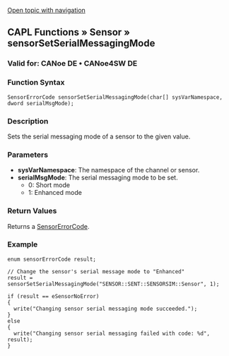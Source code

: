 [Open topic with navigation](../../../../../CANoeDEFamily.htm#Topics/CAPLFunctions/Sensor/Functions/CAPLfunctionSensorSetSerialMessagingMode.md)

## CAPL Functions » Sensor » sensorSetSerialMessagingMode

### Valid for: CANoe DE • CANoe4SW DE

### Function Syntax

```plaintext
SensorErrorCode sensorSetSerialMessagingMode(char[] sysVarNamespace, dword serialMsgMode);
```

### Description

Sets the serial messaging mode of a sensor to the given value.

### Parameters

- **sysVarNamespace**: The namespace of the channel or sensor.
- **serialMsgMode**: The serial messaging mode to be set.
  - 0: Short mode
  - 1: Enhanced mode

### Return Values

Returns a [SensorErrorCode](../CAPLfunctionsSensorEnumeration.md).

### Example

```plaintext
enum sensorErrorCode result;

// Change the sensor's serial message mode to "Enhanced"
result = sensorSetSerialMessagingMode("SENSOR::SENT::SENSORSIM::Sensor", 1);

if (result == eSensorNoError)
{
  write("Changing sensor serial messaging mode succeeded.");
}
else
{
  write("Changing sensor serial messaging failed with code: %d", result);
}
```
